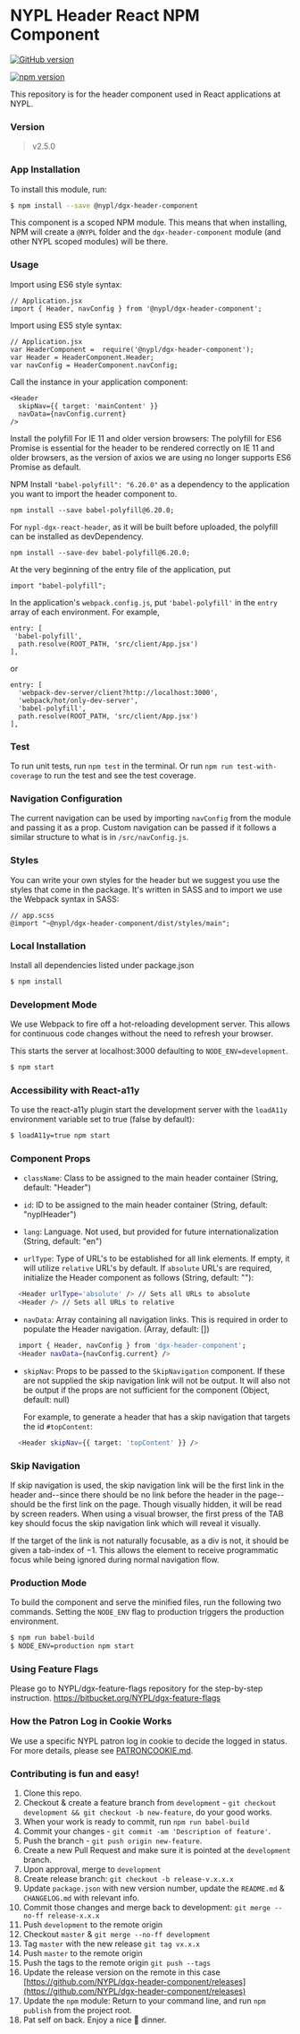 # NYPL Header React NPM Component

[![GitHub version](https://badge.fury.io/gh/nypl%2Fdgx-header-component.svg)](https://badge.fury.io/gh/nypl%2Fdgx-header-component)

[![npm version](https://badge.fury.io/js/%40nypl%2Fdgx-header-component.svg)](https://badge.fury.io/js/%40nypl%2Fdgx-header-component)

This repository is for the header component used in React applications at NYPL.

### Version

> v2.5.0

### App Installation

To install this module, run:

```sh
$ npm install --save @nypl/dgx-header-component
```

This component is a scoped NPM module. This means that when installing, NPM will create a `@NYPL` folder and the `dgx-header-component` module (and other NYPL scoped modules) will be there.

### Usage

Import using ES6 style syntax:
```
// Application.jsx
import { Header, navConfig } from '@nypl/dgx-header-component';
```

Import using ES5 style syntax:
```
// Application.jsx
var HeaderComponent =  require('@nypl/dgx-header-component');
var Header = HeaderComponent.Header;
var navConfig = HeaderComponent.navConfig;
```

Call the instance in your application component:
```
<Header
  skipNav={{ target: 'mainContent' }}
  navData={navConfig.current}
/>
```

Install the polyfill For IE 11 and older version browsers:
The polyfill for ES6 Promise is essential for the header to be rendered correctly on IE 11 and older browsers, as the version of axios we are using no longer supports ES6 Promise as default.

NPM Install `"babel-polyfill": "6.20.0"` as a dependency to the application you want to import the header component to.

```
npm install --save babel-polyfill@6.20.0;
```

For `nypl-dgx-react-header`, as it will be built before uploaded, the polyfill can be installed as
devDependency.

```
npm install --save-dev babel-polyfill@6.20.0;
```

At the very beginning of the entry file of the application, put

```
import "babel-polyfill";
```

In the application's `webpack.config.js`, put `'babel-polyfill'` in the `entry` array of each environment. For example,

```
entry: [
 'babel-polyfill',
  path.resolve(ROOT_PATH, 'src/client/App.jsx')
],
```

or

```
entry: [
  'webpack-dev-server/client?http://localhost:3000',
  'webpack/hot/only-dev-server',
  'babel-polyfill',
  path.resolve(ROOT_PATH, 'src/client/App.jsx')
],
```

### Test

To run unit tests, run `npm test` in the terminal. Or run `npm run test-with-coverage` to run the test and see the test coverage.

### Navigation Configuration
The current navigation can be used by importing `navConfig` from the module and passing it as a prop. Custom navigation can be passed if it follows a similar structure to what is in `/src/navConfig.js`.

### Styles
You can write your own styles for the header but we suggest you use the styles that come in the package. It's written in SASS and to import we use the Webpack syntax in SASS:

```
// app.scss
@import "~@nypl/dgx-header-component/dist/styles/main";
```

### Local Installation
Install all dependencies listed under package.json

```sh
$ npm install
```

### Development Mode
We use Webpack to fire off a hot-reloading development server. This allows for continuous code changes without the need to refresh your browser.

This starts the server at localhost:3000 defaulting to `NODE_ENV=development`.

```sh
$ npm start
```

### Accessibility with React-a11y
To use the react-a11y plugin start the development server with the `loadA11y` environment variable set to true (false by default):

```sh
$ loadA11y=true npm start
```

### Component Props

- `className`: Class to be assigned to the main header container (String, default: "Header")

- `id`: ID to be assigned to the main header container (String, default: "nyplHeader")

- `lang`: Language. Not used, but provided for future internationalization (String, default: "en")

- `urlType`: Type of URL's to be established for all link elements. If empty, it will utilize `relative` URL's by default. If `absolute` URL's are required, initialize the Header component as follows (String, default: ""):

```sh
  <Header urlType='absolute' /> // Sets all URLs to absolute
  <Header /> // Sets all URLs to relative
```

- `navData`: Array containing all navigation links. This is required in order to populate the Header navigation. (Array, default: [])

```sh
  import { Header, navConfig } from 'dgx-header-component';
  <Header navData={navConfig.current} />
```

- `skipNav`: Props to be passed to the `SkipNavigation` component. If these are
  not supplied the skip navigation link will not be output. It will also not be
  output if the props are not sufficient for the component (Object, default:
  null)

  For example, to generate a header that has a skip navigation that targets the id
`#topContent`:

```sh
  <Header skipNav={{ target: 'topContent' }} />
```

### Skip Navigation

If skip navigation is used, the skip navigation link will be the first link in
the header and--since there should be no link before the header in the
page--should be the first link on the page. Though visually hidden, it will be
read by screen readers. When using a visual browser, the first press of the TAB
key should focus the skip navigation link which will reveal it visually.

If the target of the link is not naturally focusable, as a div is not, it should
be given a tab-index of −1. This allows the element to receive programmatic focus
while being ignored during normal navigation flow.

### Production Mode
To build the component and serve the minified files, run the following two commands. Setting the `NODE_ENV` flag to production triggers the production environment.

```sh
$ npm run babel-build
$ NODE_ENV=production npm start
```

### Using Feature Flags

Please go to NYPL/dgx-feature-flags repository for the step-by-step instruction.
https://bitbucket.org/NYPL/dgx-feature-flags

### How the Patron Log in Cookie Works

We use a specific NYPL patron log in cookie to decide the logged in status. For more details, please see [PATRONCOOKIE.md](./PATRONCOOKIE.md).

### Contributing is fun and easy!

1. Clone this repo.
2. Checkout & create a feature branch from `development` - `git checkout development && git checkout -b new-feature`, do your good works.
3. When your work is ready to commit, run `npm run babel-build`
4. Commit your changes - `git commit -am 'Description of feature'`.
5. Push the branch - `git push origin new-feature`.
6. Create a new Pull Request and make sure it is pointed at the `development` branch.
7. Upon approval, merge to `development`
8. Create release branch: `git checkout -b release-v.x.x.x`
9. Update `package.json` with new version number, update the `README.md` & `CHANGELOG.md` with relevant info.
10. Commit those changes and merge back to development: `git merge --no-ff release-x.x.x`
11. Push `development` to the remote origin
12. Checkout `master` & `git merge --no-ff development`
13. Tag `master` with the new release `git tag vx.x.x`
14. Push `master` to the remote origin
15. Push the tags to the remote origin `git push --tags`
16. Update the release version on the remote in this case [https://github.com/NYPL/dgx-header-component/releases](https://github.com/NYPL/dgx-header-component/releases)
17. Update the `npm` module: Return to your command line, and run `npm publish` from the project root.
18. Pat self on back. Enjoy a nice 🌮 dinner.
